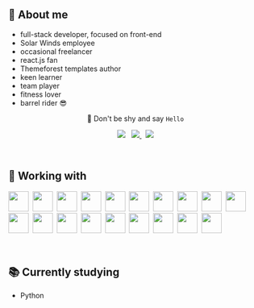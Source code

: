 ## 🤵 About me

- full-stack developer, focused on front-end
- Solar Winds employee
- occasional freelancer
- react.js fan
- Themeforest templates author
- keen learner
- team player
- fitness lover
- barrel rider 😎

<div style="text-align:center">
  <p>👋 Don't be shy and say <code>Hello</code></p>
  <img src="https://img.shields.io/static/v1?label=&message=alestrunda at gmail&color=red&labelColor=505050&style=flat&logo=gmail">
  &nbsp;
  <a href="https://www.linkedin.com/in/ales-trunda/">
    <img src="https://img.shields.io/badge/linkedin-alestrunda-blue?style=flat&logo=linkedin">
  </a>
  &nbsp;
  <a href="">
    <img src="https://img.shields.io/badge/web-alestrunda.eu-brightgreen?style=flat&logo=gatsby">
  </a>
</div>

<p>&nbsp;</p>

## 🔧 Working with

<img src="https://devicons.github.io/devicon/devicon.git/icons/html5/html5-original.svg" width="40px">&nbsp;
<img src="https://devicons.github.io/devicon/devicon.git/icons/css3/css3-original.svg" width="40px">&nbsp;
<img src="https://devicons.github.io/devicon/devicon.git/icons/javascript/javascript-original.svg" width="40px">&nbsp;
<img src="https://devicons.github.io/devicon/devicon.git/icons/react/react-original.svg" width="40px">&nbsp;
<img src="https://devicons.github.io/devicon/devicon.git/icons/typescript/typescript-original.svg" width="40px">&nbsp;
<img src="https://devicons.github.io/devicon/devicon.git/icons/redux/redux-original.svg" width="40px">&nbsp;
<img src="https://devicons.github.io/devicon/devicon.git/icons/vuejs/vuejs-original.svg" width="40px">&nbsp;
<img src="https://devicons.github.io/devicon/devicon.git/icons/nodejs/nodejs-original.svg" width="40px">&nbsp;
<img src="https://devicons.github.io/devicon/devicon.git/icons/python/python-original.svg" width="40px">&nbsp;
<img src="https://devicons.github.io/devicon/devicon.git/icons/mysql/mysql-original.svg" width="40px">&nbsp;
<img src="https://devicons.github.io/devicon/devicon.git/icons/jquery/jquery-original.svg" width="40px">&nbsp;
<img src="https://devicons.github.io/devicon/devicon.git/icons/sass/sass-original.svg" width="40px">&nbsp;
<img src="https://devicons.github.io/devicon/devicon.git/icons/bootstrap/bootstrap-plain.svg" width="40px">&nbsp;
<img src="https://devicons.github.io/devicon/devicon.git/icons/npm/npm-original-wordmark.svg" width="40px">&nbsp;
<img src="https://devicons.github.io/devicon/devicon.git/icons/webpack/webpack-original.svg" width="40px">&nbsp;
<img src="https://devicons.github.io/devicon/devicon.git/icons/docker/docker-plain.svg" width="40px">&nbsp;
<img src="https://devicons.github.io/devicon/devicon.git/icons/gulp/gulp-plain.svg" width="40px">&nbsp;
<img src="https://devicons.github.io/devicon/devicon.git/icons/wordpress/wordpress-plain.svg" width="40px">&nbsp;
<img src="https://devicons.github.io/devicon/devicon.git/icons/git/git-original.svg" width="40px">

<p>&nbsp;</p>

## 📚 Currently studying

- Python
